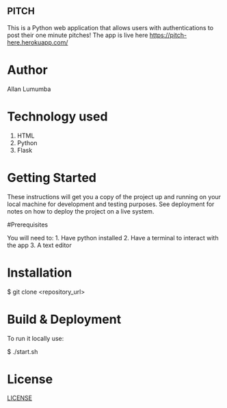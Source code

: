 ## PITCH
This is a Python web application that allows users with authentications to post their one minute pitches! The app is live here https://pitch-here.herokuapp.com/

# Author
Allan Lumumba

# Technology used
1. HTML
2. Python
3. Flask

# Getting Started
These instructions will get you a copy of the project up and running on your local machine for development and testing purposes. See deployment for notes on how to deploy the project on a live system.

#Prerequisites

You will need to:
    1. Have python installed
    2. Have a terminal to interact with the app
    3. A text editor
    
    
 # Installation
 
 $ git clone <repository_url>


# Build & Deployment
To run it locally use:

$ ./start.sh

# License
[LICENSE](LICENSE)
